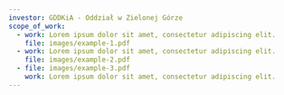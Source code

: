 ```yaml
---
investor: GDDKiA - Oddział w Zielonej Górze
scope_of_work:
  - work: Lorem ipsum dolor sit amet, consectetur adipiscing elit.
    file: images/example-1.pdf
  - work: Lorem ipsum dolor sit amet, consectetur adipiscing elit.
    file: images/example-2.pdf
  - file: images/example-3.pdf
    work: Lorem ipsum dolor sit amet, consectetur adipiscing elit.
---
```

